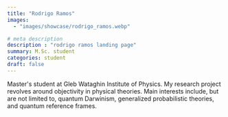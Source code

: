 ```yaml
---
title: "Rodrigo Ramos"
images: 
  - "images/showcase/rodrigo_ramos.webp"

# meta description
description : "rodrigo ramos landing page"
summary: M.Sc. student
categories: student
draft: false
---
```


Master's student at Gleb Wataghin Institute of Physics. My research project revolves around objectivity in physical theories. Main interests include, but are not limited to, quantum Darwinism, generalized probabilistic theories, and quantum reference frames. 
